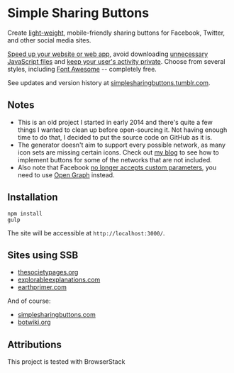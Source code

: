 # Simple Sharing Buttons

Create [light-weight](http://www.ericmobley.net/social-media-share-buttons-impact-on-performance/), mobile-friendly sharing buttons for Facebook, Twitter, and other social media sites.

[Speed up your website or web app](http://zurb.com/article/883/small-painful-buttons-why-social-media-bu), avoid downloading [unnecessary JavaScript files](http://www.benmarshall.me/sharethis-slowing-down-site/) and [keep your user's activity private](https://en.wikipedia.org/wiki/Facebook_like_button#Privacy_issues). Choose from several styles, including [Font Awesome](http://fontawesome.io/) -- completely free.

See updates and version history at [simplesharingbuttons.tumblr.com](https://simplesharingbuttons.tumblr.com/).

## Notes

- This is an old project I started in early 2014 and there's quite a few things I wanted to clean up before open-sourcing it. Not having enough time to do that, I decided to put the source code on GitHub as it is.
- The generator doesn't aim to support every possible network, as many icon sets are missing certain icons.  Check out [my blog](https://stefanbohacek.com/blog/2013-09-simple-sharing-buttons-free/#other) to see how to implement buttons for some of the networks that are not included.
- Also note that Facebook [no longer accepts custom parameters](https://developers.facebook.com/bugs/357750474364812), you need to use [Open Graph](http://ogp.me/) instead.

## Installation

```
npm install
gulp
```

The site will be accessible at `http://localhost:3000/`.

## Sites using SSB

- [thesocietypages.org](https://thesocietypages.org/)
- [explorableexplanations.com](http://explorableexplanations.com/)
- [earthprimer.com](http://www.earthprimer.com/)

And of course:

- [simplesharingbuttons.com](https://simplesharingbuttons.com/)
- [botwiki.org](https://botwiki.org/)

## Attributions

This project is tested with BrowserStack